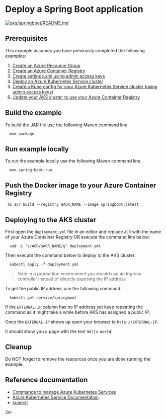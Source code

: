 
# Deploy a Spring Boot application

[![aks/springboot/README.md](https://github.com/Azure-Samples/java-on-azure-examples/actions/workflows/aks_springboot_README_md.yml/badge.svg)](https://github.com/Azure-Samples/java-on-azure-examples/actions/workflows/aks_springboot_README_md.yml)

## Prerequisites

This example assumes you have previously completed the following examples:

1. [Create an Azure Resource Group](../../group/create/README.md)
1. [Create an Azure Container Registry](../../acr/create/README.md)
1. [Create settings.xml using admin access keys](../../acr/create-settings-xml/README.md)
1. [Deploy an Azure Kubernetes Service cluster](../create/README.md)
1. [Create a Kube config for your Azure Kubernetes Service cluster (using admin access keys)](../create-kube-config/README.md)
1. [Update your AKS cluster to use your Azure Container Registry](../use-your-acr/README.md)

## Build the example

<!-- workflow.cron(0 2 * * 1) -->
<!--

  export REGION=eastus

  -->
<!-- workflow.include(../create-kube-config/README.md) -->
<!-- workflow.include(../use-your-acr/README.md) -->
<!-- workflow.run() 

  cd aks/springboot

  -->

To build the JAR file use the following Maven command line.

````shell
  mvn package
````

## Run example locally

To run the example locally use the following Maven command line.

<!-- workflow.skip() -->
````shell
  mvn spring-boot:run
````

## Push the Docker image to your Azure Container Registry

````shell
 az acr build --registry $ACR_NAME --image springboot:latest .
````

## Deploying to the AKS cluster

First open the `deployment.yml` file in an editor and replace `ACR` with the
name of your Azure Container Registry OR execute the command line below:

```shell
  sed -i "s/ACR/$ACR_NAME/g" deployment.yml
```

Then execute the command below to deploy to the AKS cluster:

```shell
  kubectl apply -f deployment.yml
```

> Note in a production environment you should use an Ingress controller instead
> of directly exposing the IP address

To get the public IP address use the following command.

<!-- workflow.skip() -->
```shell
  kubectl get service/springboot
```

If the `EXTERNAL-IP` column has no IP address yet keep repeating the command as
it might take a while before AKS has assigned a public IP.

Once the `EXTERNAL-IP` shows up open your browser to `http://EXTERNAL-IP`.

It should show you a page with the text `Hello World`.

## Cleanup

<!-- workflow.directOnly()
  
  sleep 240
  export URL=http://$(kubectl get service/springboot --output jsonpath="{.status.loadBalancer.ingress[0].ip}")
  export RESULT=$(curl $URL)
  az group delete --name $RESOURCE_GROUP --yes || true
  if [[ "$RESULT" != *"Hello World"* ]]; then
    echo "Response did not contain 'Hello World'"
    exit 1
  fi

  -->

<!-- workflow.run() 

  cd ../..
  
  -->

Do NOT forget to remove the resources once you are done running the example.

## Reference documentation

* [Commands to manage Azure Kubernetes Services](https://docs.microsoft.com/cli/azure/aks)
* [Azure Kubernetes Service Documentation](https://docs.microsoft.com/azure/aks/)
* [kubectl](https://kubernetes.io/docs/reference/kubectl/)

3m
